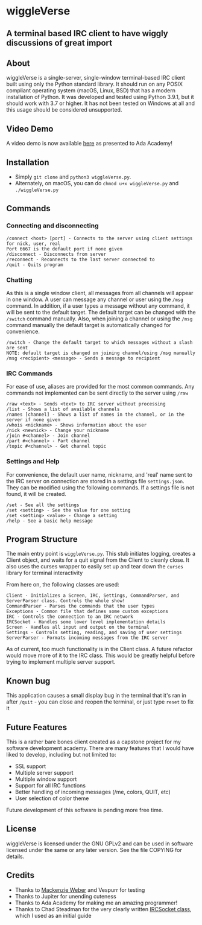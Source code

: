 # wiggleVerse
## A terminal based IRC client to have wiggly discussions of great import

## About
wiggleVerse is a single-server, single-window terminal-based IRC client built using only the Python standard library. It should run on any POSIX compliant operating system (macOS, Linux, BSD) that has a modern installation of Python. It was developed and tested using Python 3.9.1, but it should work with 3.7 or higher. It has not been tested on Windows at all and this usage should be considered unsupported.

## Video Demo
A video demo is now available [here](https://www.youtube.com/watch?v=6hQLUfXr64g) as presented to Ada Academy!

## Installation
* Simply `git clone` and `python3 wiggleVerse.py`. 
* Alternately, on macOS, you can do `chmod u+x wiggleVerse.py` and `./wiggleVerse.py`

## Commands
### Connecting and disconnecting

```
/connect <host> [port] - Connects to the server using client settings for nick, user, real
Port 6667 is the default port if none given
/disconnect - Disconnects from server
/reconnect - Reconnects to the last server connected to
/quit - Quits program
```

### Chatting
As this is a single window client, all messages from all channels will appear in one window. A user can message any channel or user using the `/msg` command. In addition, if a user types a message without any command, it will be sent to the default target. The default target can be changed with the `/switch` command manually. Also, when joining a channel or using the `/msg` command manually the default target is automatically changed for convenience.

```
/switch - Change the default target to which messages without a slash are sent
NOTE: default target is changed on joining channel/using /msg manually
/msg <recipient> <message> - Sends a message to recipient
```

### IRC Commands
For ease of use, aliases are provided for the most common commands. Any commands not implemented can be sent directly to the server using `/raw`

```
/raw <text> - Sends <text> to IRC server without processing
/list - Shows a list of available channels
/names [channel] - Shows a list of names in the channel, or in the server if none given 
/whois <nickname> - Shows information about the user
/nick <newnick> - Change your nickname
/join #<channel> - Join channel
/part #<channel> - Part channel
/topic #<channel> - Get channel topic
```

### Settings and Help
For convenience, the default user name, nickname, and 'real' name sent to the IRC server on connection are stored in a settings file `settings.json`. They can be modified using the following commands. If a settings file is not found, it will be created.
```
/set - See all the settings
/set <setting> - See the value for one setting
/set <setting> <value> - Change a setting
/help - See a basic help message
```

## Program Structure
The main entry point is `wiggleVerse.py`. This stub initiates logging, creates a Client object, and waits for a quit signal from the Client to cleanly close. It also uses the curses wrapper to easily set up and tear down the `curses` library for terminal interactivity

From here on, the following classes are used:
```
Client - Initializes a Screen, IRC, Settings, CommandParser, and ServerParser class. Controls the whole show!
CommandParser - Parses the commands that the user types
Exceptions - Common file that defines some custom exceptions
IRC - Controls the connection to an IRC network
IRCSocket - Handles some lower level implementation details
Screen - Handles all input and output on the terminal
Settings - Controls setting, reading, and saving of user settings
ServerParser - Formats incoming messages from the IRC server
```

As of current, too much functionality is in the Client class. A future refactor would move more of it to the IRC class. This would be greatly helpful before trying to implement multiple server support.

## Known bug
This application causes a small display bug in the terminal that it's ran in after `/quit` - you can close and reopen the terminal, or just type `reset` to fix it

## Future Features
This is a rather bare bones client created as a capstone project for my software development academy. There are many features that I would have liked to develop, including but not limited to:
* SSL support
* Multiple server support
* Multiple window support
* Support for all IRC functions
* Better handling of incoming messages (/me, colors, QUIT, etc)
* User selection of color theme

Future development of this software is pending more free time.

## License
wiggleVerse is licensed under the GNU GPLv2 and can be used in software licensed under the same or any later version. See the file COPYING for details.

## Credits
* Thanks to [Mackenzie Weber](https://github.com/MWeberLambdaweb19) and Vespurr for testing
* Thanks to Jupiter for unending cuteness
* Thanks to Ada Academy for making me an amazing programmer!
* Thanks to Chad Steadman for the very clearly written [IRCSocket class](https://github.com/chad-steadman/python-irc-client/blob/master/ircsocket.py), which I used as an initial guide

